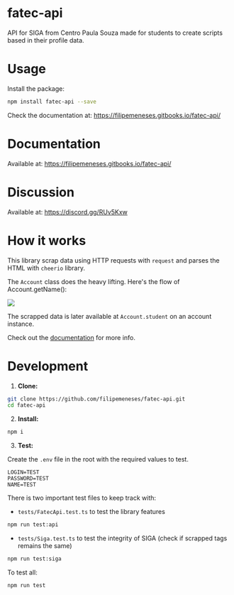 # fatec-api

API for SIGA from Centro Paula Souza made for students to create scripts based in their profile data.

# Usage

Install the package:

```sh
npm install fatec-api --save
```

Check the documentation at: https://filipemeneses.gitbooks.io/fatec-api/


# Documentation

Available at: https://filipemeneses.gitbooks.io/fatec-api/

# Discussion

Available at: https://discord.gg/RUv5Kxw

# How it works

This library scrap data using HTTP requests with `request` and parses the HTML with `cheerio` library.

The `Account` class does the heavy lifting. Here's the flow of Account.getName():

![](https://filipemeneses.gitbooks.io/fatec-api/content/assets/requests.svg)

The scrapped data is later available at `Account.student` on an account instance.

Check out the [documentation](https://filipemeneses.gitbooks.io/fatec-api/) for more info.


# Development

1. **Clone:**
```sh
git clone https://github.com/filipemeneses/fatec-api.git
cd fatec-api
```
2. **Install:**
```sh
npm i
```
3. **Test:**

  Create the `.env` file in the root with the required values to test.
  ```
  LOGIN=TEST
  PASSWORD=TEST
  NAME=TEST
  ```

  There is two important test files to keep track with:

  - `tests/FatecApi.test.ts` to test the library features
  ```sh
  npm run test:api
  ```

  - `tests/Siga.test.ts` to test the integrity of SIGA (check if scrapped tags remains the same)
  ```sh
  npm run test:siga
  ```

  To test all:
  ```sh
  npm run test
  ```
